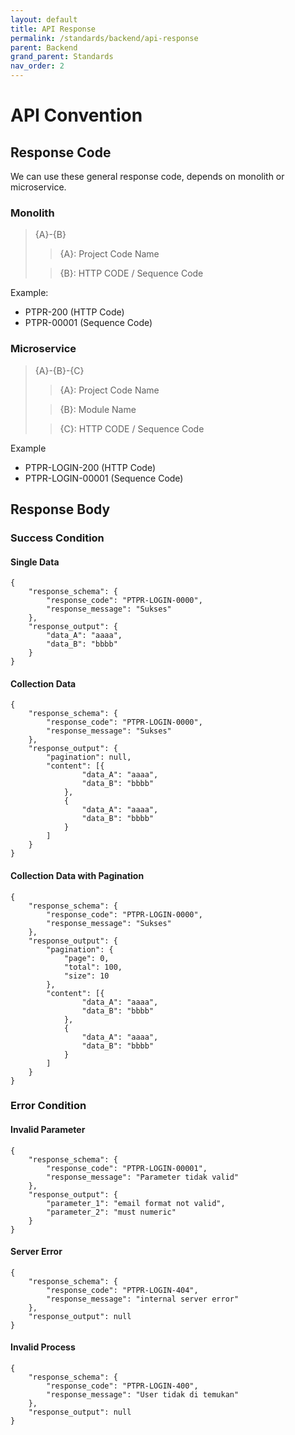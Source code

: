 ```yaml
---
layout: default
title: API Response
permalink: /standards/backend/api-response
parent: Backend
grand_parent: Standards
nav_order: 2
---
```


# API Convention

## Response Code

We can use these general response code, depends on monolith or microservice.

### Monolith

> {A}-{B}
>> {A}: Project Code Name
>
>> {B}: HTTP CODE / Sequence Code

Example:
- PTPR-200 (HTTP Code)
- PTPR-00001 (Sequence Code)

### Microservice
> {A}-{B}-{C}
>> {A}: Project Code Name
>
>> {B}: Module Name
>
>> {C}: HTTP CODE / Sequence Code

Example
- PTPR-LOGIN-200 (HTTP Code)
- PTPR-LOGIN-00001 (Sequence Code)

## Response Body
### Success Condition

#### Single Data
```
{
	"response_schema": {
		"response_code": "PTPR-LOGIN-0000",
		"response_message": "Sukses"
	},
	"response_output": {
		"data_A": "aaaa",
		"data_B": "bbbb"
	}
}
```

#### Collection Data
```
{
	"response_schema": {
		"response_code": "PTPR-LOGIN-0000",
		"response_message": "Sukses"
	},
	"response_output": {
		"pagination": null,
		"content": [{
				"data_A": "aaaa",
				"data_B": "bbbb"
			},
			{
				"data_A": "aaaa",
				"data_B": "bbbb"
			}
		]
	}
}
```

#### Collection Data with Pagination
```
{
	"response_schema": {
		"response_code": "PTPR-LOGIN-0000",
		"response_message": "Sukses"
	},
	"response_output": {
		"pagination": {
			"page": 0,
			"total": 100,
			"size": 10
		},
		"content": [{
				"data_A": "aaaa",
				"data_B": "bbbb"
			},
			{
				"data_A": "aaaa",
				"data_B": "bbbb"
			}
		]
	}
}
```

### Error Condition
#### Invalid Parameter
```
{
	"response_schema": {
		"response_code": "PTPR-LOGIN-00001",
		"response_message": "Parameter tidak valid"
	},
	"response_output": {
		"parameter_1": "email format not valid",
		"parameter_2": "must numeric"
	}
}
```

#### Server Error
```
{
	"response_schema": {
		"response_code": "PTPR-LOGIN-404",
		"response_message": "internal server error"
	},
	"response_output": null
}
```

#### Invalid Process
```
{
	"response_schema": {
		"response_code": "PTPR-LOGIN-400",
		"response_message": "User tidak di temukan"
	},
	"response_output": null
}
```